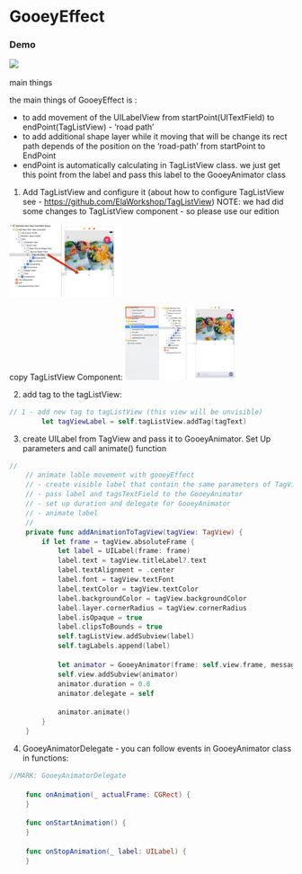 # GooeyEffect

### Demo
<img  width="200" src="/ReadmeSource/GooeyEffectDemo_.gif" />

main things

the main things of GooeyEffect is :
 - to add movement of the UILabelView from startPoint(UITextField) to endPoint(TagListView) - ‘road path’
 - to add additional shape layer while it moving that will be change its rect path depends of the position on the ‘road-path’ from startPoint to EndPoint
 - endPoint is automatically calculating in TagListView class. we just get this point from the label and pass this label to the GooeyAnimator class

1. Add TagListView and configure it
(about how to configure TagListView see - https://github.com/ElaWorkshop/TagListView)
NOTE: we had did some changes to TagListView component - so please use our edition

<img  width="200" src="/ReadmeSource/addTagListView.png" />

copy TagListView Component:
<img  width="200" src="/ReadmeSource/copyTagListComponent.png" />

2. add tag to the tagListView:
``` swift
// 1 - add new tag to tagListView (this view will be unvisible)
        let tagViewLabel = self.tagListView.addTag(tagText)
```

3. create UILabel from TagView and pass it to GooeyAnimator. Set Up parameters and call animate() function
``` swift
//
    // animate lable movement with gooeyEffect
    // - create visible label that contain the same parameters of TagView
    // - pass label and tagsTextField to the GooeyAnimator
    // - set up duration and delegate for GooeyAnimator
    // - animate label
    //
    private func addAnimationToTagView(tagView: TagView) {
        if let frame = tagView.absoluteFrame {
            let label = UILabel(frame: frame)
            label.text = tagView.titleLabel?.text
            label.textAlignment = .center
            label.font = tagView.textFont
            label.textColor = tagView.textColor
            label.backgroundColor = tagView.backgroundColor
            label.layer.cornerRadius = tagView.cornerRadius
            label.isOpaque = true
            label.clipsToBounds = true
            self.tagListView.addSubview(label)
            self.tagLabels.append(label)
            
            let animator = GooeyAnimator(frame: self.view.frame, messageLable: label, textField: self.tagsTextField)
            self.view.addSubview(animator)
            animator.duration = 0.8
            animator.delegate = self
            
            animator.animate()
        }
    }
```

4. GooeyAnimatorDelegate - you can follow events in GooeyAnimator class in functions:
``` swift
//MARK: GooeyAnimatorDelegate
    
    func onAnimation(_ actualFrame: CGRect) {
    }
    
    func onStartAnimation() {
    }
    
    func onStopAnimation(_ label: UILabel) {
    }
```
